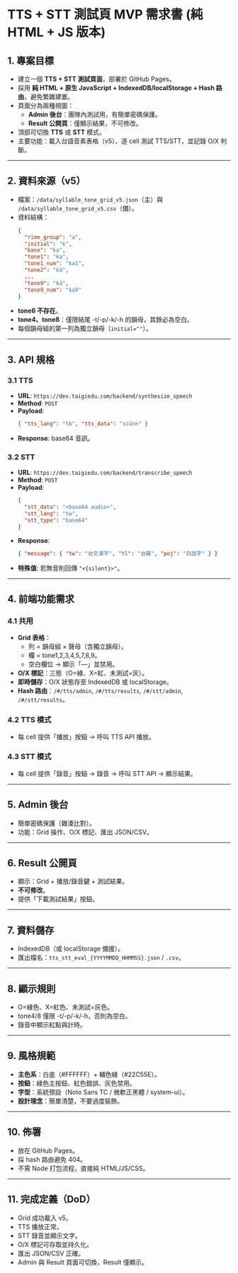 # TTS + STT 測試頁 MVP 需求書 (純 HTML + JS 版本)

## 1. 專案目標
- 建立一個 **TTS + STT 測試頁面**，部署於 GitHub Pages。
- 採用 **純 HTML + 原生 JavaScript + IndexedDB/localStorage + Hash 路由**，避免繁雜建置。
- 頁面分為兩種視圖：
  - **Admin 後台**：團隊內測試用，有簡單密碼保護。
  - **Result 公開頁**：僅顯示結果，不可修改。
- 頂部可切換 **TTS** 或 **STT** 模式。
- 主要功能：載入台語音素表格（v5）、逐 cell 測試 TTS/STT，並記錄 O/X 判斷。

---

## 2. 資料來源（v5）
- 檔案：`/data/syllable_tone_grid_v5.json`（主）與 `/data/syllable_tone_grid_v5.csv`（備）。
- 資料結構：
  ```json
  {
    "rime_group": "a",
    "initial": "k",
    "base": "ka",
    "tone1": "ka", 
    "tone1_num": "ka1",
    "tone2": "ká",
    ...
    "tone9": "ka̋",
    "tone9_num": "ka9"
  }
  ```
- **tone6 不存在**。
- **tone4、tone8**：僅限結尾 -t/-p/-k/-h 的韻母，其餘必為空白。
- 每個韻母組的第一列為獨立韻母（`initial=""`）。

---

## 3. API 規格

### 3.1 TTS
- **URL**: `https://dev.taigiedu.com/backend/synthesize_speech`
- **Method**: `POST`
- **Payload**:
  ```json
  { "tts_lang": "tb", "tts_data": "siūnn" }
  ```
- **Response**: base64 音訊。

### 3.2 STT
- **URL**: `https://dev.taigiedu.com/backend/transcribe_speech`
- **Method**: `POST`
- **Payload**:
  ```json
  {
    "stt_data": "<base64 audio>",
    "stt_lang": "tw",
    "stt_type": "base64"
  }
  ```
- **Response**:
  ```json
  { "message": { "tw": "台文漢字", "tl": "台羅", "poj": "白話字" } }
  ```
- **特殊值**: 若無音則回傳 `"<{silent}>"`。

---

## 4. 前端功能需求

### 4.1 共用
- **Grid 表格**：
  - 列 = 韻母組 × 聲母（含獨立韻母）。
  - 欄 = tone1,2,3,4,5,7,8,9。
  - 空白欄位 → 顯示「—」並禁用。
- **O/X 標記**：三態（O=綠、X=紅、未測試=灰）。
- **即時儲存**：O/X 狀態存至 IndexedDB 或 localStorage。
- **Hash 路由**：`/#/tts/admin`, `/#/tts/results`, `/#/stt/admin`, `/#/stt/results`。

### 4.2 TTS 模式
- 每 cell 提供「播放」按鈕 → 呼叫 TTS API 播放。

### 4.3 STT 模式
- 每 cell 提供「錄音」按鈕 → 錄音 → 呼叫 STT API → 顯示結果。

---

## 5. Admin 後台
- 簡單密碼保護（雜湊比對）。
- 功能：Grid 操作、O/X 標記、匯出 JSON/CSV。

---

## 6. Result 公開頁
- 顯示：Grid + 播放/錄音鍵 + 測試結果。
- **不可修改**。
- 提供「下載測試結果」按鈕。

---

## 7. 資料儲存
- IndexedDB（或 localStorage 備援）。
- 匯出檔名：`tts_stt_eval_{YYYYMMDD_HHMMSS}.json` / `.csv`。

---

## 8. 顯示規則
- O=綠色、X=紅色、未測試=灰色。
- tone4/8 僅限 -t/-p/-k/-h，否則為空白。
- 錄音中顯示紅點與計時。

---

## 9. 風格規範
- **主色系**：白底（#FFFFFF）+ 輔色綠（#22C55E）。
- **按鈕**：綠色主按鈕、紅色錯誤、灰色禁用。
- **字型**：系統預設（Noto Sans TC / 微軟正黑體 / system-ui）。
- **設計理念**：簡單清楚，不要過度裝飾。

---

## 10. 佈署
- 放在 GitHub Pages。
- 採 hash 路由避免 404。
- 不需 Node 打包流程，直接純 HTML/JS/CSS。

---

## 11. 完成定義（DoD）
- Grid 成功載入 v5。
- TTS 播放正常。
- STT 錄音並顯示文字。
- O/X 標記可存取並持久化。
- 匯出 JSON/CSV 正確。
- Admin 與 Result 頁面可切換，Result 僅顯示。


